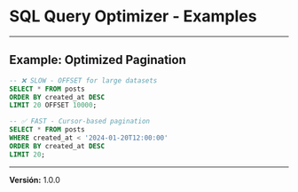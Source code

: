 # SQL Query Optimizer - Examples

---

## Example: Optimized Pagination

```sql
-- ❌ SLOW - OFFSET for large datasets
SELECT * FROM posts
ORDER BY created_at DESC
LIMIT 20 OFFSET 10000;

-- ✅ FAST - Cursor-based pagination
SELECT * FROM posts
WHERE created_at < '2024-01-20T12:00:00'
ORDER BY created_at DESC
LIMIT 20;
```

---

**Versión:** 1.0.0

